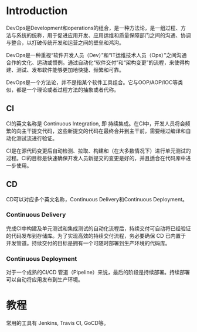 # Introduction

DevOps是Development和operations的组合，是一种方法论，是一组过程、方法与系统的统称，用于促进应用开发、应用运维和质量保障部门之间的沟通、协调与整合，以打破传统开发和运营之间的壁垒和鸿沟。

DevOps是一种重视“软件开发人员（Dev）”和“IT运维技术人员（Ops）”之间沟通合作的文化、运动或惯例。通过自动化“软件交付”和“架构变更”的流程，来使得构建、测试、发布软件能够更加地快捷、频繁和可靠。

DevOps是一个方法论，并不是指某个软件工具组合。它与OOP/AOP/IOC等类似，都是一个理论或者过程方法的抽象或者代称。

## CI

CI的英文名称是 Continuous Integration, 即 持续集成。在CI中，开发人员将会频繁的向主干提交代码，这些新提交的代码在最终合并到主干前，需要经过编译和自动化测试流进行验证。

CI是在源代码变更后自动检测、拉取、构建和（在大多数情况下）进行单元测试的过程。CI的目标是快速确保开发人员新提交的变更是好的，并且适合在代码库中进一步使用。

## CD

CD可以对应多个英文名称，Continuous Delivery和Continuous Deployment。

### Continuous Delivery

完成CI中构建及单元测试和集成测试的自动化流程后，持续交付可自动将已经验证的代码发布到存储库。为了实现高效的持续交付流程，务必要确保 CD 已内置于开发管道。持续交付的目标是拥有一个可随时部署到生产环境的代码库。

### Continuous Deployment

对于一个成熟的CI/CD 管道（Pipeline）来说，最后的阶段是持续部署。持续部署可以自动将应用发布到生产环境。

# 教程

常用的工具有 Jenkins, Travis CI, GoCD等。

 